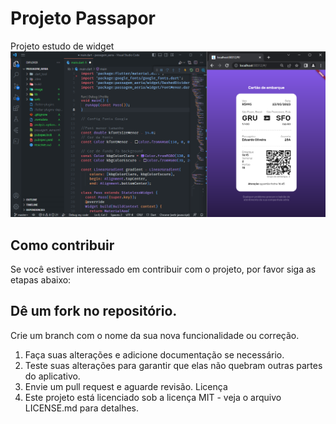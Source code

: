 # Projeto Passapor

Projeto estudo de widget
![App Tela](image/app_tela_md.png)

## Como contribuir
Se você estiver interessado em contribuir com o projeto, por favor siga as etapas abaixo:

## Dê um fork no repositório.
Crie um branch com o nome da sua nova funcionalidade ou correção.
1. Faça suas alterações e adicione documentação se necessário.
2. Teste suas alterações para garantir que elas não quebram outras partes do aplicativo.
3. Envie um pull request e aguarde revisão.
Licença
4. Este projeto está licenciado sob a licença MIT - veja o arquivo LICENSE.md para detalhes.

